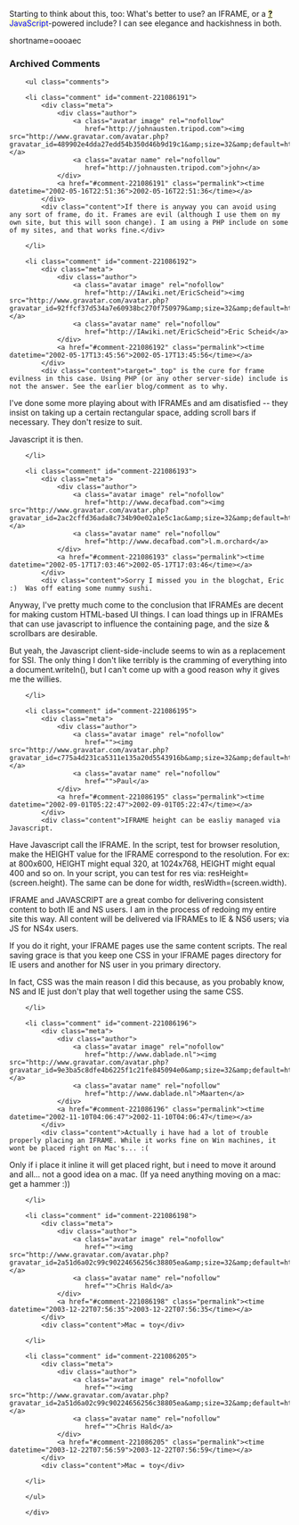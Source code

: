 <p>Starting to think about this, too:  What's better to use?  an IFRAME, or a <span style='background : #FFFFCE;'><a href="http://www.decafbad.com/twiki/bin/edit/Main/JavaScript?topicparent=Main.FilterData"><b>?</b></a><font color="#0000FF">JavaScript</font></span>-powered include?  I can see elegance and hackishness in both.</p>
<!--more-->
shortname=oooaec

<div id="comments" class="comments archived-comments">
            <h3>Archived Comments</h3>
            
        <ul class="comments">
            
        <li class="comment" id="comment-221086191">
            <div class="meta">
                <div class="author">
                    <a class="avatar image" rel="nofollow" 
                       href="http://johnausten.tripod.com"><img src="http://www.gravatar.com/avatar.php?gravatar_id=489902e4dda27edd54b350d46b9d19c1&amp;size=32&amp;default=http://mediacdn.disqus.com/1320279820/images/noavatar32.png"/></a>
                    <a class="avatar name" rel="nofollow" 
                       href="http://johnausten.tripod.com">john</a>
                </div>
                <a href="#comment-221086191" class="permalink"><time datetime="2002-05-16T22:51:36">2002-05-16T22:51:36</time></a>
            </div>
            <div class="content">If there is anyway you can avoid using any sort of frame, do it. Frames are evil (although I use them on my own site, but this will soon change). I am using a PHP include on some of my sites, and that works fine.</div>
            
        </li>
    
        <li class="comment" id="comment-221086192">
            <div class="meta">
                <div class="author">
                    <a class="avatar image" rel="nofollow" 
                       href="http://IAwiki.net/EricScheid"><img src="http://www.gravatar.com/avatar.php?gravatar_id=92ffcf37d534a7e60938bc270f750979&amp;size=32&amp;default=http://mediacdn.disqus.com/1320279820/images/noavatar32.png"/></a>
                    <a class="avatar name" rel="nofollow" 
                       href="http://IAwiki.net/EricScheid">Eric Scheid</a>
                </div>
                <a href="#comment-221086192" class="permalink"><time datetime="2002-05-17T13:45:56">2002-05-17T13:45:56</time></a>
            </div>
            <div class="content">target="_top" is the cure for frame evilness in this case. Using PHP (or any other server-side) include is not the answer. See the earlier blog/comment as to why.

I've done some more playing about with IFRAMEs and am disatisfied -- they insist on taking up a certain rectangular space, adding scroll bars if necessary. They don't resize to suit.

Javascript it is then.</div>
            
        </li>
    
        <li class="comment" id="comment-221086193">
            <div class="meta">
                <div class="author">
                    <a class="avatar image" rel="nofollow" 
                       href="http://www.decafbad.com"><img src="http://www.gravatar.com/avatar.php?gravatar_id=2ac2cffd36ada8c734b90e02a1e5c1ac&amp;size=32&amp;default=http://mediacdn.disqus.com/1320279820/images/noavatar32.png"/></a>
                    <a class="avatar name" rel="nofollow" 
                       href="http://www.decafbad.com">l.m.orchard</a>
                </div>
                <a href="#comment-221086193" class="permalink"><time datetime="2002-05-17T17:03:46">2002-05-17T17:03:46</time></a>
            </div>
            <div class="content">Sorry I missed you in the blogchat, Eric :)  Was off eating some nummy sushi.  

Anyway, I've pretty much come to the conclusion that IFRAMEs are decent for making custom HTML-based UI things.  I can load things up in IFRAMEs that can use javascript to influence the containing page, and the size & scrollbars are desirable.  

But yeah, the Javascript client-side-include seems to win as a replacement for SSI.  The only thing I don't like terribly is the cramming of everything into a document.writeln(), but I can't come up with a good reason why it gives me the willies.</div>
            
        </li>
    
        <li class="comment" id="comment-221086195">
            <div class="meta">
                <div class="author">
                    <a class="avatar image" rel="nofollow" 
                       href=""><img src="http://www.gravatar.com/avatar.php?gravatar_id=c775a4d231ca5311e135a20d5543916b&amp;size=32&amp;default=http://mediacdn.disqus.com/1320279820/images/noavatar32.png"/></a>
                    <a class="avatar name" rel="nofollow" 
                       href="">Paul</a>
                </div>
                <a href="#comment-221086195" class="permalink"><time datetime="2002-09-01T05:22:47">2002-09-01T05:22:47</time></a>
            </div>
            <div class="content">IFRAME height can be easliy managed via Javascript.

Have Javascript call the IFRAME. In the script, test for browser resolution, make the HEIGHT value for the IFRAME correspond to the resolution.  For ex:  at 800x600, HEIGHT might equal 320, at 1024x768, HEIGHT might equal 400 and so on.  In your script, you can test for res via: resHeight=(screen.height).  The same can be done for width, resWidth=(screen.width).

IFRAME and JAVASCRIPT are a great combo for delivering consistent content to both IE and NS users.  I am in the process of redoing my entire site this way.  All content will be delivered via IFRAMEs to IE & NS6 users; via JS for NS4x users.

If you do it right, your IFRAME pages use the same content scripts.  The real saving grace is that you keep one CSS in your IFRAME pages directory for IE users and another for NS user in you primary directory.

In fact, CSS was the main reason I did this because, as you probably know, NS and IE just don't play that well together using the same CSS.</div>
            
        </li>
    
        <li class="comment" id="comment-221086196">
            <div class="meta">
                <div class="author">
                    <a class="avatar image" rel="nofollow" 
                       href="http://www.dablade.nl"><img src="http://www.gravatar.com/avatar.php?gravatar_id=9e3ba5c8dfe4b6225f1c21fe845094e0&amp;size=32&amp;default=http://mediacdn.disqus.com/1320279820/images/noavatar32.png"/></a>
                    <a class="avatar name" rel="nofollow" 
                       href="http://www.dablade.nl">Maarten</a>
                </div>
                <a href="#comment-221086196" class="permalink"><time datetime="2002-11-10T04:06:47">2002-11-10T04:06:47</time></a>
            </div>
            <div class="content">Actually i have had a lot of trouble properly placing an IFRAME. While it works fine on Win machines, it wont be placed right on Mac's... :(

Only if i place it inline it will get placed right, but i need to move it around and all... not a good idea on a mac. (If ya need anything moving on a mac: get a hammer :))</div>
            
        </li>
    
        <li class="comment" id="comment-221086198">
            <div class="meta">
                <div class="author">
                    <a class="avatar image" rel="nofollow" 
                       href=""><img src="http://www.gravatar.com/avatar.php?gravatar_id=2a51d6a02c99c90224656256c38805ea&amp;size=32&amp;default=http://mediacdn.disqus.com/1320279820/images/noavatar32.png"/></a>
                    <a class="avatar name" rel="nofollow" 
                       href="">Chris Hald</a>
                </div>
                <a href="#comment-221086198" class="permalink"><time datetime="2003-12-22T07:56:35">2003-12-22T07:56:35</time></a>
            </div>
            <div class="content">Mac = toy</div>
            
        </li>
    
        <li class="comment" id="comment-221086205">
            <div class="meta">
                <div class="author">
                    <a class="avatar image" rel="nofollow" 
                       href=""><img src="http://www.gravatar.com/avatar.php?gravatar_id=2a51d6a02c99c90224656256c38805ea&amp;size=32&amp;default=http://mediacdn.disqus.com/1320279820/images/noavatar32.png"/></a>
                    <a class="avatar name" rel="nofollow" 
                       href="">Chris Hald</a>
                </div>
                <a href="#comment-221086205" class="permalink"><time datetime="2003-12-22T07:56:59">2003-12-22T07:56:59</time></a>
            </div>
            <div class="content">Mac = toy</div>
            
        </li>
    
        </ul>
    
        </div>
    